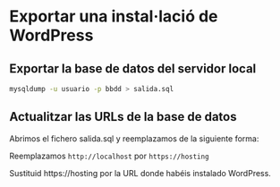# Exportar una instal·lació de WordPress

## Exportar la base de datos del servidor local
```bash
mysqldump -u usuario -p bbdd > salida.sql
```

## Actualitzar las URLs de la base de datos

Abrimos el fichero salida.sql y reemplazamos de la siguiente forma:

Reemplazamos `http://localhost` por `https://hosting`

Sustituid https://hosting por la URL donde habéis instalado WordPress.

